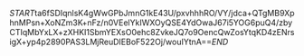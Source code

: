 $START$ta6fSDIqnlsK4gWwGPbJmnG1kE43U/pxvhhhRO/VY/jdca+QTgMB9XphnMPsn+XoNZm3K+nFz/n0VEelYkIWXOyQSE4YdOwaJ67i5YOG6puQ4/zbyCTIqMbYxLX+zXHKI1SbmYEXsO0ehc8ZvkeJQ7o9OencQwZosYtqKD4zENrsigX+yp4p2890PAS3LMjReuDIEBoF522Oj/wouIYtnA==$END$
